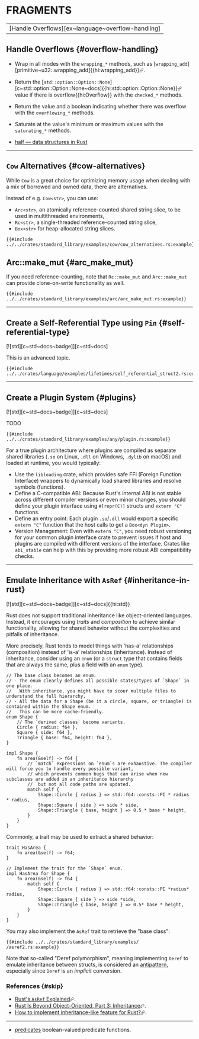 # FRAGMENTS

||
|---|
| [Handle Overflows][ex~language~overflow-handling] |

## Handle Overflows {#overflow-handling}

- Wrap in all modes with the `wrapping_*` methods, such as [`wrapping_add`][primitive~u32::wrapping_add]{{hi:wrapping_add}}⮳.
- Return the [`std::option::Option::None`][c~std::option::Option::None~docs]{{hi:std::option::Option::None}}⮳ value if there is overflow{{hi:Overflow}} with the `checked_*` methods.
- Return the value and a boolean indicating whether there was overflow with the `overflowing_*` methods.
- Saturate at the value's minimum or maximum values with the `saturating_*` methods.

- [half — data structures in Rust](https://lib.rs/crates/half)

---

## `Cow` Alternatives {#cow-alternatives}

While `Cow` is a great choice for optimizing memory usage when dealing with a mix of borrowed and owned data, there are alternatives.

Instead of e.g. `Cow<str>`, you can use:

- `Arc<str>`, an atomically reference-counted shared string slice, to be used in multithreaded environments,
- `Rc<str>`, a single-threaded reference-counted string slice,
- `Box<str>` for heap-allocated string slices.

```rust,editable
{{#include ../../crates/standard_library/examples/cow/cow_alternatives.rs:example}}
```

## Arc::make_mut {#arc_make_mut}

If you need reference-counting, note that `Rc::make_mut` and `Arc::make_mut` can provide clone-on-write functionality as well.

```rust,editable
{{#include ../../crates/standard_library/examples/arc/arc_make_mut.rs:example}}
```

---

## Create a Self-Referential Type using `Pin` {#self-referential-type}

[![std][c~std~docs~badge]][c~std~docs]

This is an advanced topic.

```rust,editable
{{#include ../../crates/language/examples/lifetimes/self_referential_struct2.rs:example}}
```

---

## Create a Plugin System {#plugins}

[![std][c~std~docs~badge]][c~std~docs]

TODO

```rust,editable
{{#include ../../crates/standard_library/examples/any/plugin.rs:example}}
```

For a true plugin architecture where plugins are compiled as separate shared libraries (`.so` on Linux, `.dll` on Windows, `.dylib` on macOS) and loaded at runtime, you would typically:

- Use the `libloading` crate, which provides safe FFI (Foreign Function Interface) wrappers to dynamically load shared libraries and resolve symbols (functions).
- Define a C-compatible ABI: Because Rust's internal ABI is not stable across different compiler versions or even minor changes, you should define your plugin interface using `#[repr(C)]` structs and `extern "C"` functions.
- Define an entry point: Each plugin `.so`/`.dll` would export a specific `extern "C"` function that the host calls to get a `Box<dyn Plugin>`.
- Version Management: Even with `extern "C"`, you need robust versioning for your common plugin interface crate to prevent issues if host and plugins are compiled with different versions of the interface. Crates like `abi_stable` can help with this by providing more robust ABI compatibility checks.

---

## Emulate Inheritance with `AsRef` {#inheritance-in-rust}

[![std][c~std~docs~badge]][c~std~docs]{{hi:std}}

Rust does not support traditional inheritance like object-oriented languages. Instead, it encourages using _traits_ and _composition_ to achieve similar functionality, allowing for shared behavior without the complexities and pitfalls of inheritance.

More precisely, Rust tends to model things with 'has-a' relationships (composition) instead of 'is-a' relationships (inheritance). Instead of inheritance, consider using an `enum` (or a `struct` type that contains fields that are always the same, plus a field with an `enum` type).

```rust,noplayground
// The base class becomes an enum.
// - The enum clearly defines all possible states/types of `Shape` in one place.
//   With inheritance, you might have to scour multiple files to understand the full hierarchy.
// - All the data for a Shape (be it a circle, square, or triangle) is contained within the Shape enum.
//   This can be more cache-friendly.
enum Shape {
    // The `derived classes` become variants.
    Circle { radius: f64 },
    Square { side: f64 },
    Triangle { base: f64, height: f64 },
}

impl Shape {
    fn area(&self) -> f64 {
        // `match` expressions on `enum`s are exhaustive. The compiler will force you to handle every possible variant,
        // which prevents common bugs that can arise when new subclasses are added in an inheritance hierarchy
        //  but not all code paths are updated.
        match self {
            Shape::Circle { radius } => std::f64::consts::PI * radius * radius,
            Shape::Square { side } => side * side,
            Shape::Triangle { base, height } => 0.5 * base * height,
        }
    }
}
```

Commonly, a trait may be used to extract a shared behavior:

```rust,noplayground
trait HasArea {
    fn area(&self) -> f64;
}

// Implement the trait for the `Shape` enum.
impl HasArea for Shape {
    fn area(&self) -> f64 {
        match self {
            Shape::Circle { radius } => std::f64::consts::PI *radius* radius,
            Shape::Square { side } => side *side,
            Shape::Triangle { base, height } => 0.5* base * height,
        }
    }
}
```

You may also implement the `AsRef` trait to retrieve the "base class":

```rust,editable
{{#include ../../crates/standard_library/examples/  /asref2.rs:example}}
```

Note that so-called "Deref polymorphism", meaning implementing `Deref` to emulate inheritance between structs, is considered an [antipattern](https://github.com/rust-unofficial/patterns/blob/main/src/anti_patterns/deref.md), especially since `Deref` is an _implicit_ conversion.

### References {#skip}

- [Rust's `AsRef` Explained](https://oliverjumpertz.com/blog/rusts-asref-explained/)⮳.
- [Rust Is Beyond Object-Oriented, Part 3: Inheritance](https://www.thecodedmessage.com/posts/oop-3-inheritance)⮳.
- [How to implement inheritance-like feature for Rust?](https://users.rust-lang.org/t/how-to-implement-inheritance-like-feature-for-rust/31159/21)⮳.

---

- [predicates](https://lib.rs/crates/predicates) boolean-valued predicate functions.
